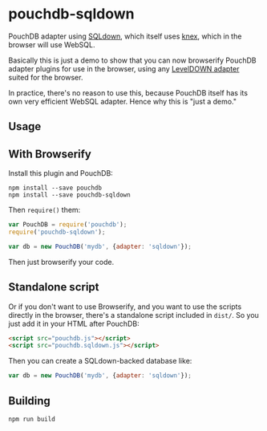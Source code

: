 pouchdb-sqldown
======

PouchDB adapter using [SQLdown](https://github.com/calvinmetcalf/SQLdown), which itself uses [knex](https://github.com/tgriesser/knex), which in the browser will use WebSQL.

Basically this is just a demo to show that you can now browserify PouchDB adapter plugins for use in the browser, using any [LevelDOWN adapter](https://github.com/Level/levelup/wiki/Modules#storage-back-ends) suited for the browser.

In practice, there's no reason to use this, because PouchDB itself has its own very efficient WebSQL adapter. Hence why this is "just a demo."

Usage
---

With Browserify
----

Install this plugin and PouchDB:

    npm install --save pouchdb
    npm install --save pouchdb-sqldown
    

Then `require()` them:

```js
var PouchDB = require('pouchdb');
require('pouchdb-sqldown');

var db = new PouchDB('mydb', {adapter: 'sqldown'});
```

Then just browserify your code.

Standalone script
------

Or if you don't want to use Browserify, and you want to use the scripts directly in the browser, there's a standalone script included in `dist/`. So you just add it in your HTML after PouchDB:

```html
<script src="pouchdb.js"></script>
<script src="pouchdb.sqldown.js"></script>
```

Then you can create a SQLdown-backed database like:

```js
var db = new PouchDB('mydb', {adapter: 'sqldown'});
```

Building
---

    npm run build